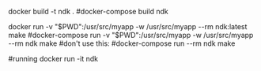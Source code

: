 docker build -t ndk .
#docker-compose build ndk

docker run -v "$PWD":/usr/src/myapp -w /usr/src/myapp --rm ndk:latest make
#docker-compose run -v "$PWD":/usr/src/myapp -w /usr/src/myapp --rm ndk make
#don't use this:
#docker-compose run --rm ndk make

#running
docker run -it ndk
